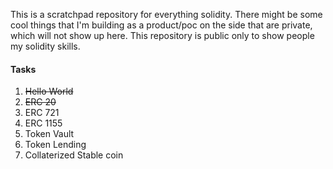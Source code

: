 This is a scratchpad repository for everything solidity. There might be some cool things that I'm building as a product/poc on the side that are private, which will not show up here. This repository is public only to show people my solidity skills.

#### Tasks

1. ~~Hello World~~
2. ~~ERC 20~~
3. ERC 721
4. ERC 1155
5. Token Vault
6. Token Lending
7. Collaterized Stable coin
